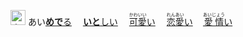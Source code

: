 </sup><kbd><img src="https://glyphwiki.org/glyph/u611b.svg" width="24" height="24" alt="宗"></kbd>
<kbd>あい</kbd>[**めで**る]()
　[**いと**しい]()
　[<ruby>可愛<rt>かわいい</rt></ruby>い]()
　[<ruby>恋愛<rt>れんあい</rt></ruby>い]()
　[<ruby>愛情<rt>あいじょう</rt></ruby>い]()
